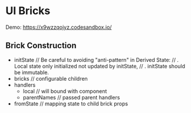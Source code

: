 # UI Bricks

Demo: https://x9wzzqojyz.codesandbox.io/

## Brick Construction

- initState // Be careful to avoiding "anti-pattern" in Derived State:
  // . Local state only initialized not updated by initState,
  // . initState should be immutable.
- bricks // configurable children
- handlers
  - local // will bound with component
  - parentNames // passed parent handlers
- fromState // mapping state to child brick props
